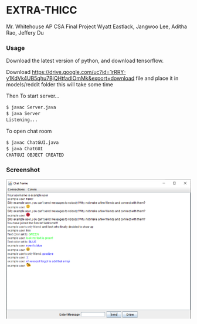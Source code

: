 # EXTRA-THICC
   Mr. Whitehouse AP CSA Final Project
   Wyatt Eastlack, Jangwoo Lee, Aditha Rao, Jeffery Du

### Usage

Download the latest version of python, and download tensorflow.

Download https://drive.google.com/uc?id=1rRRY-y1KdVk4UB5qhu7BjQHtfadIOmMk&export=download file and place it in models/reddit folder this will take some time 

Then 
To start server...
```sh
$ javac Server.java
$ java Server
Listening...
```
To open chat room
```sh
$ javac ChatGUI.java
$ java ChatGUI
CHATGUI OBJECT CREATED
```

### Screenshot
![](ChatScreenshot.png)
